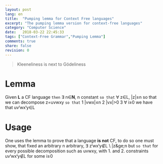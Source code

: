 ```yaml
---
layout: post
lang: en
title:  "Pumping lemma for Context Free languages"
excerpt: "The pumping lemma version for context-free languages"
category: "Computer Science"
date:   2018-03-22 22:45:33
tags: ["Context-Free Grammar","Pumping Lemma"]
comments: true
share: false
revision: 0
---
```


> Kleeneliness is next to Gödeliness 
   
# Lemma 
Given **L** a CF language `then` &exist; n&isin;**N**, 
n constant `so that` &forall; z&isin;L, \|z\|&ge;n so that we can decompose z=uvwxy `so that`
1 \|vwx\|&le;n
2 \|vx\|>0
3 &forall; i&ge;0 we have that uv&#8305;wx&#8305;y&isin;L

# Usage
One uses the lemma to prove that a language **is not** CF, to do so one must show, that fixed an arbitrary n
arbitrary, &exist; z&#8305;wx&#8305;y&notin;L \ \|z\&ge;n but `so that` for every possible decomposition such as uvwxy, with 1. and 2. constraints uv&#8305;wx&#8305;y&notin;L for some i&ge;0